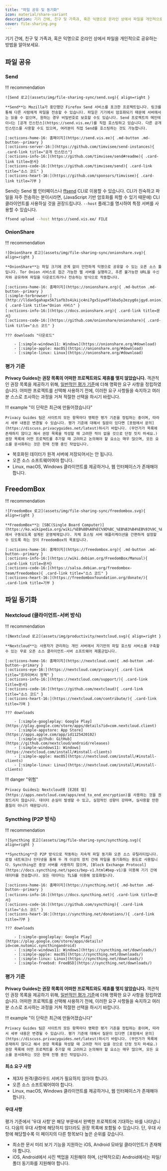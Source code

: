 ```yaml
---
title: "파일 공유 및 동기화"
icon: material/share-variant
description: 기기 간에, 친구 및 가족과, 혹은 익명으로 온라인 상에서 파일을 개인적으로 공유하는 방법을 알아보세요.
cover: file-sharing.png
---
```


기기 간에, 친구 및 가족과, 혹은 익명으로 온라인 상에서 파일을 개인적으로 공유하는 방법을 알아보세요.

## 파일 공유

### Send

!!! recommendation

    ![Send 로고](assets/img/file-sharing-sync/send.svg){ align=right }
    
    **Send**는 Mozilla가 중단했던 Firefox Send 서비스를 포크한 프로젝트입니다. 링크를 통해 다른 사람에게 파일을 전송할 수 있습니다. 파일은 기기에서 암호화되기 때문에 서버에서는 읽을 수 없으며, 원하는 경우 비밀번호로 보호할 수도 있습니다. Send 프로젝트의 메인테이너는 [공개 인스턴스](https://send.vis.ee/)를 직접 호스팅하고 있습니다. 다른 공개 인스턴스를 사용할 수도 있으며, 여러분이 직접 Send를 호스팅하는 것도 가능합니다.
    
    [:octicons-home-16: 홈페이지](https://send.vis.ee){ .md-button .md-button--primary }
    [:octicons-server-16:](https://github.com/timvisee/send-instances){ .card-link title="공개 인스턴스"}
    [:octicons-info-16:](https://github.com/timvisee/send#readme){ .card-link title=문서}
    [:octicons-code-16:](https://github.com/timvisee/send){ .card-link title="소스 코드" }
    [:octicons-heart-16:](https://github.com/sponsors/timvisee){ .card-link title=기부 }

Send는 Send 웹 인터페이스나 [ffsend](https://github.com/timvisee/ffsend) CLI로 이용할 수 있습니다. CLI가 친숙하고 파일을 자주 전송하는 분이시라면, (JavaScript 기반 암호화를 피할 수 있기 때문에) CLI 클라이언트를 사용하실 것을 권장드립니다. `--host` 플래그를 명시하여 특정 서버를 사용할 수 있습니다.

```bash
ffsend upload --host https://send.vis.ee/ FILE
```

### OnionShare

!!! recommendation

    ![OnionShare 로고](assets/img/file-sharing-sync/onionshare.svg){ align=right }
    
    **OnionShare**는 파일 크기에 관계 없이 안전하게 익명으로 공유할 수 있는 오픈 소스 툴입니다. Tor Onion 서비스로 접근 가능한 웹 서버를 실행하고, 추론 불가능한 URL을 수신자와 공유하여 파일을 다운로드하거나 전송하는 방식으로 작동합니다.
    
    [:octicons-home-16: 홈페이지](https://onionshare.org){ .md-button .md-button--primary }
    [:simple-torbrowser:](http://lldan5gahapx5k7iafb3s4ikijc4ni7gx5iywdflkba5y2ezyg6sjgyd.onion){ .card-link title="Onion 서비스" }
    [:octicons-info-16:](https://docs.onionshare.org){ .card-link title=문서}
    [:octicons-code-16:](https://github.com/onionshare/onionshare){ .card-link title="소스 코드" }
    
    ??? downloads "다운로드"
    
        - [:simple-windows11: Windows](https://onionshare.org/#download)
        - [:simple-apple: macOS](https://onionshare.org/#download)
        - [:simple-linux: Linux](https://onionshare.org/#download)

### 평가 기준

**Privacy Guides는 권장 목록의 어떠한 프로젝트와도 제휴를 맺지 않았습니다.** 객관적인 권장 목록을 제공하기 위해, [일반적인 평가 기준](about/criteria.md)에 더해 명확한 요구 사항을 정립하였습니다. 어떠한 프로젝트를 선택해 사용하기 전에, 이러한 요구 사항들을 숙지하고 여러분 스스로 조사하는 과정을 거쳐 적절한 선택을 하시기 바랍니다.

!!! example "이 단락은 최근에 만들어졌습니다"

    Privacy Guides 팀은 사이트의 모든 항목마다 명확한 평가 기준을 정립하는 중이며, 따라서 세부 내용은 변경될 수 있습니다. 평가 기준에 대해서 질문이 있다면 [포럼에서 문의](https://discuss.privacyguides.net/latest)하시기 바랍니다. (무언가가 목록에 존재하지 않다고 해서 권장 목록을 작성할 때 고려한 적이 없을 것으로 단정 짓지 마세요.) 권장 목록에 어떤 프로젝트를 추가할 때 고려하고 논의해야 할 요소는 매우 많으며, 모든 요소를 문서화하는 것은 현재 진행 중인 작업입니다.

- 복호화된 데이터가 원격 서버에 저장되어서는 안 됩니다.
- 오픈 소스 소프트웨어여야 합니다.
- Linux, macOS, Windows 클라이언트를 제공하거나, 웹 인터페이스가 존재해야 합니다.

## FreedomBox

!!! recommendation

    ![FreedomBox 로고](assets/img/file-sharing-sync/freedombox.svg){ align=right }
    
    **FreedomBox**는 [SBC(Single Board Computer)](https://ko.wikipedia.org/wiki/%EB%8B%A8%EC%9D%BC_%EB%B3%B4%EB%93%9C_%EC%BB%B4%ED%93%A8%ED%84%B0)에서 구동되도록 설계된 운영체제입니다. 자체 호스팅 서버 애플리케이션을 간편하게 설정할 수 있도록 하는 것이 FreedomBox의 목표입니다.
    
    [:octicons-home-16: 홈페이지](https://freedombox.org){ .md-button .md-button--primary }
    [:octicons-info-16:](https://wiki.debian.org/FreedomBox/Manual){ .card-link title=문서}
    [:octicons-code-16:](https://salsa.debian.org/freedombox-team/freedombox){ .card-link title="소스 코드" }
    [:octicons-heart-16:](https://freedomboxfoundation.org/donate/){ .card-link title=기부 }

## 파일 동기화

### Nextcloud (클라이언트-서버 방식)

!!! recommendation

    ![Nextcloud 로고](assets/img/productivity/nextcloud.svg){ align=right }
    
    **Nextcloud**는 사용자가 관리하는 개인 서버에서 자기만의 파일 호스팅 서비스를 구축할 수 있는 무료 오픈 소스 클라이언트-서버 소프트웨어 제품군입니다.
    
    [:octicons-home-16: 홈페이지](https://nextcloud.com){ .md-button .md-button--primary }
    [:octicons-eye-16:](https://nextcloud.com/privacy){ .card-link title="프라이버시 정책" }
    [:octicons-info-16:](https://nextcloud.com/support/){ .card-link title=문서}
    [:octicons-code-16:](https://github.com/nextcloud){ .card-link title="소스 코드" }
    [:octicons-heart-16:](https://nextcloud.com/contribute/){ .card-link title=기여 }
    
    ??? downloads
    
        - [:simple-googleplay: Google Play](https://play.google.com/store/apps/details?id=com.nextcloud.client)
        - [:simple-appstore: App Store](https://apps.apple.com/app/id1125420102)
        - [:simple-github: GitHub](https://github.com/nextcloud/android/releases)
        - [:simple-windows11: Windows](https://nextcloud.com/install/#install-clients)
        - [:simple-apple: macOS](https://nextcloud.com/install/#install-clients)
        - [:simple-linux: Linux](https://nextcloud.com/install/#install-clients)

!!! danger "위험"

    Privacy Guides는 Nextcloud용 [E2EE 앱](https://apps.nextcloud.com/apps/end_to_end_encryption)을 사용하는 것을 권장드리지 않습니다. 데이터 손실이 발생할 수 있고, 실험적인 성향이 강하며, 실사용할 만한 품질이 아니기 때문입니다.

### Syncthing (P2P 방식)

!!! recommendation

    ![Syncthing 로고](assets/img/file-sharing-sync/syncthing.svg){ align=right }
    
    **Syncthing**은 P2P 방식으로 작동하는 지속적 파일 동기화 오픈 소스 유틸리티입니다. 로컬 네트워크나 인터넷을 통해 두 개 이상의 장치 간에 파일을 동기화하는 용도로 사용됩니다. Syncthing은 중앙 서버를 사용하지 않으며, [Block Exchange Protocol](https://docs.syncthing.net/specs/bep-v1.html#bep-v1)을 이용해 기기 간에 데이터를 전송합니다. 모든 데이터는 TLS를 이용해 암호화됩니다.
    
    [:octicons-home-16: 홈페이지](https://syncthing.net){ .md-button .md-button--primary }
    [:octicons-info-16:](https://docs.syncthing.net){ .card-link title=문서}
    [:octicons-code-16:](https://github.com/syncthing){ .card-link title="소스 코드" }
    [:octicons-heart-16:](https://syncthing.net/donations/){ .card-link title=기부 }
    
    ??? downloads
    
        - [:simple-googleplay: Google Play](https://play.google.com/store/apps/details?id=com.nutomic.syncthingandroid)
        - [:simple-windows11: Windows](https://syncthing.net/downloads/)
        - [:simple-apple: macOS](https://syncthing.net/downloads/)
        - [:simple-linux: Linux](https://syncthing.net/downloads/)
        - [:simple-freebsd: FreeBSD](https://syncthing.net/downloads/)

### 평가 기준

**Privacy Guides는 권장 목록의 어떠한 프로젝트와도 제휴를 맺지 않았습니다.** 객관적인 권장 목록을 제공하기 위해, [일반적인 평가 기준](about/criteria.md)에 더해 명확한 요구 사항을 정립하였습니다. 어떠한 프로젝트를 선택해 사용하기 전에, 이러한 요구 사항들을 숙지하고 여러분 스스로 조사하는 과정을 거쳐 적절한 선택을 하시기 바랍니다.

!!! example "이 단락은 최근에 만들어졌습니다"

    Privacy Guides 팀은 사이트의 모든 항목마다 명확한 평가 기준을 정립하는 중이며, 따라서 세부 내용은 변경될 수 있습니다. 평가 기준에 대해서 질문이 있다면 [포럼에서 문의](https://discuss.privacyguides.net/latest)하시기 바랍니다. (무언가가 목록에 존재하지 않다고 해서 권장 목록을 작성할 때 고려한 적이 없을 것으로 단정 짓지 마세요.) 권장 목록에 어떤 프로젝트를 추가할 때 고려하고 논의해야 할 요소는 매우 많으며, 모든 요소를 문서화하는 것은 현재 진행 중인 작업입니다.

#### 최소 요구 사항

- 제3자 원격/클라우드 서버가 필요하지 않아야 합니다.
- 오픈 소스 소프트웨어여야 합니다.
- Linux, macOS, Windows 클라이언트를 제공하거나, 웹 인터페이스가 존재해야 합니다.

#### 우대 사항

평가 기준에서 '우대 사항'은 해당 부문에서 완벽한 프로젝트에 기대하는 바를 나타냅니다. 다음의 우대 사항에 해당하지 않더라도 권장 목록에 포함될 수 있습니다. 단, 우대 사항에 해당할수록 이 페이지의 다른 항목보다 높은 순위를 갖습니다.

- 최소한 문서 미리 보기 기능을 지원하는 iOS, Android 모바일 클라이언트가 존재해야 합니다.
- iOS, Android에서 사진 백업을 지원해야 하며, (선택적으로) Android에서는 파일/폴더 동기화를 지원해야 합니다.
